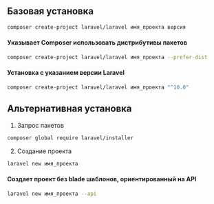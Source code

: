 ## Базовая установка 

```bash
composer create-project laravel/laravel имя_проекта версия
```

#### Указывает Composer использовать дистрибутивы пакетов

```bash
composer create-project laravel/laravel имя_проекта --prefer-dist
```

#### Установка с указанием версии Laravel

```bash
composer create-project laravel/laravel имя_проекта "^10.0"
```

## Альтернативная установка

1. Запрос пакетов
```bash
composer global require laravel/installer
```

2. Создание проекта
```bash
laravel new имя_проекта
```

#### Создает проект без blade шаблонов, ориентированный на API

```bash
laravel new имя_проекта --api
```
